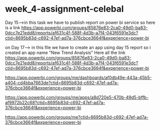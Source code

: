 # week_4-assignment-celebal
Day 15-->in this task we have to publish report on power bi service so here is a link          https://app.powerbi.com/groups/85876e83-2ca0-49d0-ba83-0dcc7e21edd8/reports/af631c4f-588f-4d3b-a7f4-043f6591e3dc?ctid=8695b83d-c692-47ef-ad7a-376cbce3664f&experience=power-bi

on Day 17--> in this file we have to create an app using day 15 report so i created an app name "New Trend Analysis"   Here all the link 
https://app.powerbi.com/groups/85876e83-2ca0-49d0-ba83-0dcc7e21edd8/reports/af631c4f-588f-4d3b-a7f4-043f6591e3dc?ctid=8695b83d-c692-47ef-ad7a-376cbce3664f&experience=power-bi

https://app.powerbi.com/groups/me/dashboards/af0db49e-443a-45b5-a404-cd4bba7663de?ctid=8695b83d-c692-47ef-ad7a-376cbce3664f&experience=power-bi

https://app.powerbi.com/groups/me/apps/a8d720e5-470b-49d5-bffb-af9972b22c68?ctid=8695b83d-c692-47ef-ad7a-376cbce3664f&experience=power-bi

https://app.powerbi.com/groups/me?ctid=8695b83d-c692-47ef-ad7a-376cbce3664f&experience=power-bi
